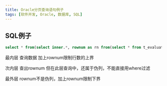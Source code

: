 ```yaml
---
title: Oracle分页查询语句例子
tags: [软件开发, Oracle, 数据库, SQL]
---
```


## SQL例子

```sql
select * from(select inner.*, rownum as rn from(select * from t_evaluate where rownum < 21) inner) outer where outer.rn > 10;
```

最内层 查询数据 加上rownum限制行数的上界

次内层 查出rownum 但在此层查询中，还属于伪列，不能直接用where过滤

最外层 rownum不是伪列，加上rownum限制下界